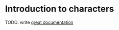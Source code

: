 # Introduction to characters

TODO: write [great documentation](http://jacobian.org/writing/what-to-write/)
